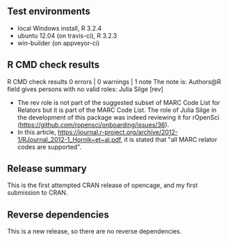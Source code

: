 ## Test environments
* local Windows install, R 3.2.4
* ubuntu 12.04 (on travis-ci), R 3.2.3
* win-builder (on appveyor-ci)

## R CMD check results
R CMD check results
0 errors | 0 warnings | 1 note
The note is:
Authors@R field gives persons with no valid roles:
  Julia Silge [rev]
* The rev role is not part of the suggested subset of MARC Code List for Relators but it is part of the MARC Code List. The role of Julia Silge in the development of this package was indeed reviewing it for rOpenSci (https://github.com/ropensci/onboarding/issues/36).
* In this article, https://journal.r-project.org/archive/2012-1/RJournal_2012-1_Hornik~et~al.pdf, it is stated that "all MARC relator codes are supported".

## Release summary

This is the first attempted CRAN release of opencage, and my first submission to CRAN.

## Reverse dependencies

This is a new release, so there are no reverse dependencies.
